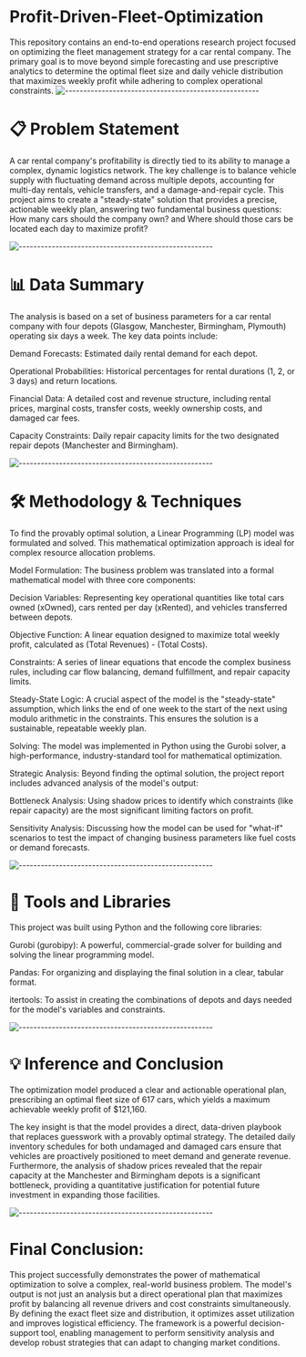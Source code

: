 # Profit-Driven-Fleet-Optimization

This repository contains an end-to-end operations research project focused on optimizing the fleet management strategy for a car rental company. The primary goal is to move beyond simple forecasting and use prescriptive analytics to determine the optimal fleet size and daily vehicle distribution that maximizes weekly profit while adhering to complex operational constraints.
![-----------------------------------------------------](https://raw.githubusercontent.com/andreasbm/readme/master/assets/lines/rainbow.png)

# **📋 Problem Statement**
A car rental company's profitability is directly tied to its ability to manage a complex, dynamic logistics network. The key challenge is to balance vehicle supply with fluctuating demand across multiple depots, accounting for multi-day rentals, vehicle transfers, and a damage-and-repair cycle. This project aims to create a "steady-state" solution that provides a precise, actionable weekly plan, answering two fundamental business questions: How many cars should the company own? and Where should those cars be located each day to maximize profit?

![-----------------------------------------------------](https://raw.githubusercontent.com/andreasbm/readme/master/assets/lines/rainbow.png)

# **📊 Data Summary**
The analysis is based on a set of business parameters for a car rental company with four depots (Glasgow, Manchester, Birmingham, Plymouth) operating six days a week. The key data points include:

Demand Forecasts: Estimated daily rental demand for each depot.

Operational Probabilities: Historical percentages for rental durations (1, 2, or 3 days) and return locations.

Financial Data: A detailed cost and revenue structure, including rental prices, marginal costs, transfer costs, weekly ownership costs, and damaged car fees.

Capacity Constraints: Daily repair capacity limits for the two designated repair depots (Manchester and Birmingham).

![-----------------------------------------------------](https://raw.githubusercontent.com/andreasbm/readme/master/assets/lines/rainbow.png)

# **🛠️ Methodology & Techniques**
To find the provably optimal solution, a Linear Programming (LP) model was formulated and solved. This mathematical optimization approach is ideal for complex resource allocation problems.

Model Formulation: The business problem was translated into a formal mathematical model with three core components:

Decision Variables: Representing key operational quantities like total cars owned (xOwned), cars rented per day (xRented), and vehicles transferred between depots.

Objective Function: A linear equation designed to maximize total weekly profit, calculated as (Total Revenues) - (Total Costs).

Constraints: A series of linear equations that encode the complex business rules, including car flow balancing, demand fulfillment, and repair capacity limits.

Steady-State Logic: A crucial aspect of the model is the "steady-state" assumption, which links the end of one week to the start of the next using modulo arithmetic in the constraints. This ensures the solution is a sustainable, repeatable weekly plan.

Solving: The model was implemented in Python using the Gurobi solver, a high-performance, industry-standard tool for mathematical optimization.

Strategic Analysis: Beyond finding the optimal solution, the project report includes advanced analysis of the model's output:

Bottleneck Analysis: Using shadow prices to identify which constraints (like repair capacity) are the most significant limiting factors on profit.

Sensitivity Analysis: Discussing how the model can be used for "what-if" scenarios to test the impact of changing business parameters like fuel costs or demand forecasts.

![-----------------------------------------------------](https://raw.githubusercontent.com/andreasbm/readme/master/assets/lines/rainbow.png)

# **🚀 Tools and Libraries**
This project was built using Python and the following core libraries:

Gurobi (gurobipy): A powerful, commercial-grade solver for building and solving the linear programming model.

Pandas: For organizing and displaying the final solution in a clear, tabular format.

itertools: To assist in creating the combinations of depots and days needed for the model's variables and constraints.

![-----------------------------------------------------](https://raw.githubusercontent.com/andreasbm/readme/master/assets/lines/rainbow.png)

# **💡 Inference and Conclusion**
The optimization model produced a clear and actionable operational plan, prescribing an optimal fleet size of 617 cars, which yields a maximum achievable weekly profit of \$121,160.

The key insight is that the model provides a direct, data-driven playbook that replaces guesswork with a provably optimal strategy. The detailed daily inventory schedules for both undamaged and damaged cars ensure that vehicles are proactively positioned to meet demand and generate revenue. Furthermore, the analysis of shadow prices revealed that the repair capacity at the Manchester and Birmingham depots is a significant bottleneck, providing a quantitative justification for potential future investment in expanding those facilities.

![-----------------------------------------------------](https://raw.githubusercontent.com/andreasbm/readme/master/assets/lines/rainbow.png)

# **Final Conclusion:**
This project successfully demonstrates the power of mathematical optimization to solve a complex, real-world business problem. The model's output is not just an analysis but a direct operational plan that maximizes profit by balancing all revenue drivers and cost constraints simultaneously. By defining the exact fleet size and distribution, it optimizes asset utilization and improves logistical efficiency. The framework is a powerful decision-support tool, enabling management to perform sensitivity analysis and develop robust strategies that can adapt to changing market conditions.
